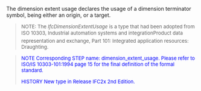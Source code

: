 ﻿The dimension extent usage declares the usage of a dimension terminator symbol, being either an origin, or a target.

> <font size="-1">NOTE: The <i>IfcDimensionExtentUsage</i> is a type
		  that had been adopted from ISO 10303, Industrial automation systems and
		  integration&#151;Product data representation and exchange, Part 101: Integrated
		  application resources: Draughting.</font>
>

> <font color="#0000FF" size="-1"> NOTE Corresponding STEP name:
		  dimension_extent_usage. Please refer to ISO/IS 10303-101:1994 page 15 for the
		  final definition of the formal standard. </font>
> 
> <font size="-1"><font color="#0000FF">HISTORY New type in Release
		  IFC2x 2nd Edition.</font> </font>
>